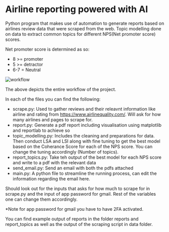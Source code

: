 # Airline reporting powered with AI
Python program that makes use of automation to generate reports based on airlines review data that were scraped from the web. Topic modelling done on data to extract common topics for different NPS(Net promoter score) scores.

Net promoter score is determined as so:
- 8 >= promoter
- 5 >= detractor
- 6-7 = Neutral

![workflow](https://github.com/user-attachments/assets/f65d7db7-3b27-4f8a-8108-0d481c890c4c)

The above depicts the entire workflow of the project.

In each of the files you can find the following:
-  scrape.py: Used to gather reviews and their releavnt information like airline and rating from https://www.airlinequality.com/. Will ask for how many airlines and pages to scrape for.
-  report.py: Generate a pdf report including visualisation using matplotlib and reportlab to achieve so
-  topic_modelling.py: Includes the cleaning and preparations for data. Then conduct LSA and LSI along with fine tuning to get the best model based on the Coherance Score for each of the NPS score. You can change the tuning accordingly (Number of topics).
-  report_topics.py: Take teh output of the best model for each NPS score and write to a pdf with the relevant data
-  send_email.py: Send an email with both the pdfs attached
-  main.py: A python file to streamline the running process, can edit the information regarding the email here.

Should look out for the inputs that asks for how much to scrape for in scrape.py and the input of app password for gmail. Rest of the variables one can change them accordingly.

*Note for app password for gmail you have to have 2FA activated.

You can find example output of reports in the folder reports and report_topics as well as the output of the scraping script in data folder.
